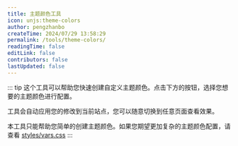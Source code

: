 ```yaml
---
title: 主题颜色工具
icon: unjs:theme-colors
author: pengzhanbo
createTime: 2024/07/29 13:58:29
permalink: /tools/theme-colors/
readingTime: false
editLink: false
contributors: false
lastUpdated: false
---
```


::: tip
这个工具可以帮助您快速创建自定义主题颜色。点击下方的按钮，选择您想要的主题颜色进行配置。

工具会自动应用您的修改到当前站点，您可以随意切换到任意页面查看效果。

本工具只能帮助您简单的创建主题颜色。如果您期望更加复杂的主题颜色配置，请查看 [styles/vars.css](https://github.com/pengzhanbo/vuepress-theme-plume/blob/main/theme/src/client/styles/vars.css)
:::

<ThemeColors />
